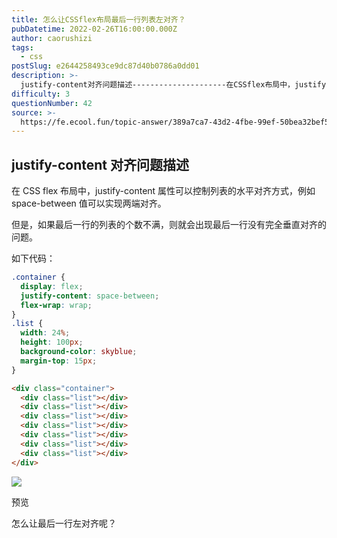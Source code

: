 ```yaml
---
title: 怎么让CSSflex布局最后一行列表左对齐？
pubDatetime: 2022-02-26T16:00:00.000Z
author: caorushizi
tags:
  - css
postSlug: e2644258493ce9dc87d40b0786a0dd01
description: >-
  justify-content对齐问题描述---------------------在CSSflex布局中，justify-content属性可以控制列表的水平对齐方式，例如space-between
difficulty: 3
questionNumber: 42
source: >-
  https://fe.ecool.fun/topic-answer/389a7ca7-43d2-4fbe-99ef-50bea32bef5c?orderBy=updateTime&order=desc&tagId=11
---
```


## justify-content 对齐问题描述

在 CSS flex 布局中，justify-content 属性可以控制列表的水平对齐方式，例如 space-between 值可以实现两端对齐。

但是，如果最后一行的列表的个数不满，则就会出现最后一行没有完全垂直对齐的问题。

如下代码：

```css
.container {
  display: flex;
  justify-content: space-between;
  flex-wrap: wrap;
}
.list {
  width: 24%;
  height: 100px;
  background-color: skyblue;
  margin-top: 15px;
}
```

```html
<div class="container">
  <div class="list"></div>
  <div class="list"></div>
  <div class="list"></div>
  <div class="list"></div>
  <div class="list"></div>
  <div class="list"></div>
  <div class="list"></div>
</div>
```

![](https://ae04.alicdn.com/kf/Hf1a4fff1d2894f1e9abe1106afa1ebd9R.png)

预览

怎么让最后一行左对齐呢？

